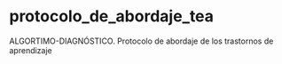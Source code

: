 # protocolo_de_abordaje_tea
ALGORTIMO-DIAGNÓSTICO. Protocolo de abordaje de los trastornos de aprendizaje
